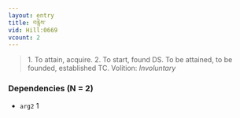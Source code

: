 ```yaml
---
layout: entry
title: བརྙེས་
vid: Hill:0669
vcount: 2
---
```

> 1\. To attain, acquire\. 2\. To start, found DS\. To be attained, to be founded, established TC\.
> Volition: _Involuntary_


### Dependencies (N = 2)
* `arg2` 1
